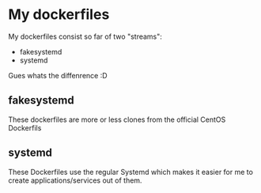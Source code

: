# My dockerfiles

My dockerfiles consist so far of two "streams":
* fakesystemd
* systemd

Gues whats the diffenrence :D


## fakesystemd
These dockerfiles are more or less clones from the official CentOS Dockerfils

## systemd
These Dockerfiles use the regular Systemd which makes it easier for me to
create applications/services out of them.

